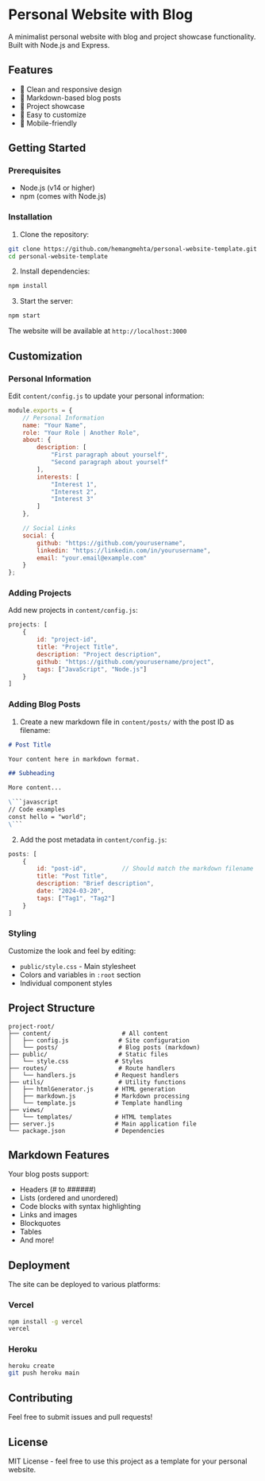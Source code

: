 # Personal Website with Blog

A minimalist personal website with blog and project showcase functionality. Built with Node.js and Express.

## Features
- 🎯 Clean and responsive design
- 📝 Markdown-based blog posts
- 🚀 Project showcase
- 🎨 Easy to customize
- 📱 Mobile-friendly

## Getting Started

### Prerequisites
- Node.js (v14 or higher)
- npm (comes with Node.js)

### Installation
1. Clone the repository:
```bash
git clone https://github.com/hemangmehta/personal-website-template.git
cd personal-website-template
```

2. Install dependencies:
```bash
npm install
```

3. Start the server:
```bash
npm start
```

The website will be available at `http://localhost:3000`

## Customization

### Personal Information
Edit `content/config.js` to update your personal information:

```javascript
module.exports = {
    // Personal Information
    name: "Your Name",
    role: "Your Role | Another Role",
    about: {
        description: [
            "First paragraph about yourself",
            "Second paragraph about yourself"
        ],
        interests: [
            "Interest 1",
            "Interest 2",
            "Interest 3"
        ]
    },

    // Social Links
    social: {
        github: "https://github.com/yourusername",
        linkedin: "https://linkedin.com/in/yourusername",
        email: "your.email@example.com"
    }
};
```

### Adding Projects
Add new projects in `content/config.js`:

```javascript
projects: [
    {
        id: "project-id",
        title: "Project Title",
        description: "Project description",
        github: "https://github.com/yourusername/project",
        tags: ["JavaScript", "Node.js"]
    }
]
```

### Adding Blog Posts

1. Create a new markdown file in `content/posts/` with the post ID as filename:
```markdown
# Post Title

Your content here in markdown format.

## Subheading

More content...

\```javascript
// Code examples
const hello = "world";
\```
```

2. Add the post metadata in `content/config.js`:
```javascript
posts: [
    {
        id: "post-id",          // Should match the markdown filename
        title: "Post Title",
        description: "Brief description",
        date: "2024-03-20",
        tags: ["Tag1", "Tag2"]
    }
]
```

### Styling
Customize the look and feel by editing:
- `public/style.css` - Main stylesheet
- Colors and variables in `:root` section
- Individual component styles

## Project Structure
```
project-root/
├── content/                    # All content
│   ├── config.js              # Site configuration
│   └── posts/                 # Blog posts (markdown)
├── public/                    # Static files
│   └── style.css             # Styles
├── routes/                    # Route handlers
│   └── handlers.js           # Request handlers
├── utils/                     # Utility functions
│   ├── htmlGenerator.js      # HTML generation
│   ├── markdown.js           # Markdown processing
│   └── template.js           # Template handling
├── views/                    
│   └── templates/            # HTML templates
├── server.js                 # Main application file
└── package.json              # Dependencies
```

## Markdown Features
Your blog posts support:
- Headers (# to ######)
- Lists (ordered and unordered)
- Code blocks with syntax highlighting
- Links and images
- Blockquotes
- Tables
- And more!

## Deployment
The site can be deployed to various platforms:

### Vercel
```bash
npm install -g vercel
vercel
```

### Heroku
```bash
heroku create
git push heroku main
```

## Contributing
Feel free to submit issues and pull requests!

## License
MIT License - feel free to use this project as a template for your personal website. 